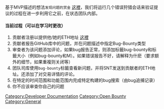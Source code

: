 基于MVP描述的想法`发现问题的赏金`
[这裡](https://github.com/status-im/ideas/issues/11)，我们将运行几个错误狩猎会话来验证提议的过程在进一步利用它之前，在状态团队内部。

#### 当前过程（可以在学习时更改）

1.  贡献者注册以提供他/她的ETH地址
    [这裡](https://openbounty.status.im/)
2.  贡献者报告GitHub库中的问题，并在问题描述中指定Bug-Bounty类型
3.  审查者为该问题添加评论，如果bug报告正常，则添加标籤bug-bounty和标籤大小（例如bug-bounty和M）。如果错误报告不好，请解释为什麽（要求额外的细节，如果重複则关闭等）
4.  团队司库使用`bug-bounty`标籤查看新问题，并将SNT发送到贡献者的ETH地址。还添加了对交易详情的评论。
5.  在特定的时间范围和功能范围内完成特定构建的bug搜索（由bug追捕记录）
6.  你不应该审查你自己的问题

[Category:Developer
Documentation](Category:Developer_Documentation "wikilink")
[Category:Open Bounty](Category:Open_Bounty "wikilink")
[Category:General](Category:General "wikilink")